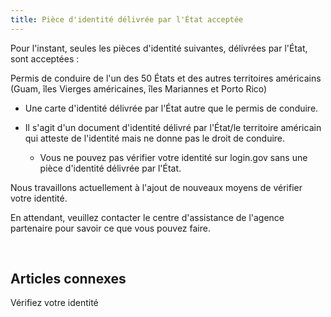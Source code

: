 ```yaml
---
title: Pièce d'identité délivrée par l'État acceptée
---
```

Pour l'instant, seules les pièces d'identité suivantes, délivrées par l'État, sont acceptées :

Permis de conduire de l'un des 50 États et des autres territoires américains (Guam, îles Vierges américaines, îles Mariannes et Porto Rico)

* Une carte d'identité délivrée par l'État autre que le permis de conduire.
* Il s'agit d'un document d'identité délivré par l'État/le territoire américain qui atteste de l'identité mais ne donne pas le droit de conduire.

  * Vous ne pouvez pas vérifier votre identité sur login.gov sans une pièce d'identité délivrée par l'État.

Nous travaillons actuellement à l'ajout de nouveaux moyens de vérifier votre identité.

En attendant, veuillez contacter le centre d'assistance de l'agence partenaire pour savoir ce que vous pouvez faire.

 

## Articles connexes

Vérifiez votre identité